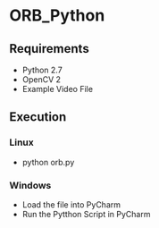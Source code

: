 # ORB_Python
## Requirements
* Python 2.7
* OpenCV 2 
* Example Video File

## Execution
### Linux
* python orb.py

### Windows
* Load the file into PyCharm
* Run the Pytthon Script in PyCharm
